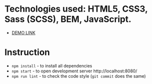 # Technologies used: HTML5, CSS3, Sass (SCSS), BEM, JavaScript.
- [DEMO LINK](https://alexazalor.github.io/escort/)

# Instruction
- `npm install` - to install all dependencies
- `npm start` - to open development server http://localhost:8080/
- `npm run lint` - to check the code style (`git commit` does the same)
